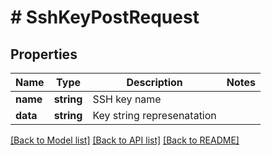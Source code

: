 # # SshKeyPostRequest

## Properties

Name | Type | Description | Notes
------------ | ------------- | ------------- | -------------
**name** | **string** | SSH key name |
**data** | **string** | Key string represenatation |

[[Back to Model list]](../../README.md#models) [[Back to API list]](../../README.md#endpoints) [[Back to README]](../../README.md)
